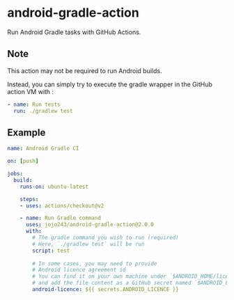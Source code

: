 # android-gradle-action

Run Android Gradle tasks with GitHub Actions.

## Note
This action may not be required to run Android builds.

Instead, you can simply try to execute the gradle wrapper in the GitHub action VM with :

```yaml
- name: Run tests
  run: ./gradlew test
```

## Example

```yaml
name: Android Gradle CI

on: [push]

jobs:
  build:
    runs-on: ubuntu-latest

    steps:
    - uses: actions/checkout@v2

    - name: Run Gradle command
      uses: jojo243/android-gradle-action@2.0.0
      with:
        # The gradle command you wish to run (required)
        # Here, `./gradlew test` will be run
        script: test
        
        # In some cases, you may need to provide
        # Android licence agreement id
        # You can find it on your own machine under `$ANDROID_HOME/license`,
        # and add the file content as a GitHub secret named `$ANDROID_LICENCE`.
        android-licence: ${{ secrets.ANDROID_LICENCE }}
```
